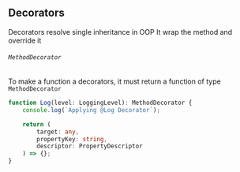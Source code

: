 ## Decorators

Decorators resolve single inheritance in OOP
It wrap the method and override it

###### `MethodDecorator`

To make a function a decorators, it must return a function of type `MethodDecorator`

```typescript
function Log(level: LoggingLevel): MethodDecorator {
    console.log(`Applying @Log Decorator`);

    return (
        target: any,
        propertyKey: string,
        descriptor: PropertyDescriptor
    ) => {};
}
```

